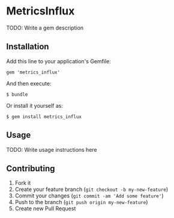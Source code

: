 # MetricsInflux

TODO: Write a gem description

## Installation

Add this line to your application's Gemfile:

    gem 'metrics_influx'

And then execute:

    $ bundle

Or install it yourself as:

    $ gem install metrics_influx

## Usage

TODO: Write usage instructions here

## Contributing

1. Fork it
2. Create your feature branch (`git checkout -b my-new-feature`)
3. Commit your changes (`git commit -am 'Add some feature'`)
4. Push to the branch (`git push origin my-new-feature`)
5. Create new Pull Request
